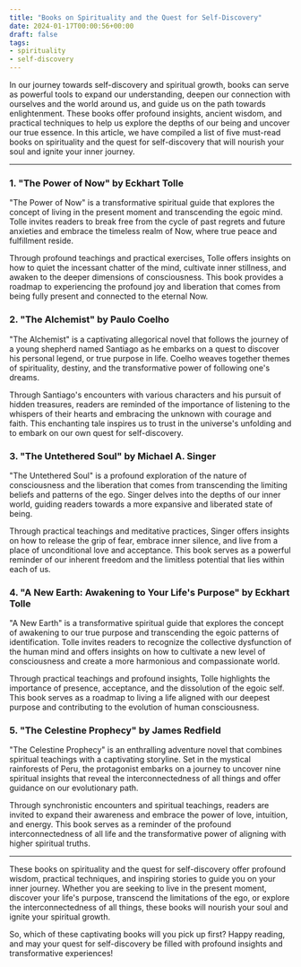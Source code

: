 ```yaml
---
title: "Books on Spirituality and the Quest for Self-Discovery"
date: 2024-01-17T00:00:56+00:00
draft: false
tags: 
- spirituality
- self-discovery
---
```


In our journey towards self-discovery and spiritual growth, books can serve as powerful tools to expand our understanding, deepen our connection with ourselves and the world around us, and guide us on the path towards enlightenment. These books offer profound insights, ancient wisdom, and practical techniques to help us explore the depths of our being and uncover our true essence. In this article, we have compiled a list of five must-read books on spirituality and the quest for self-discovery that will nourish your soul and ignite your inner journey.

---

### 1. "The Power of Now" by Eckhart Tolle

"The Power of Now" is a transformative spiritual guide that explores the concept of living in the present moment and transcending the egoic mind. Tolle invites readers to break free from the cycle of past regrets and future anxieties and embrace the timeless realm of Now, where true peace and fulfillment reside.

Through profound teachings and practical exercises, Tolle offers insights on how to quiet the incessant chatter of the mind, cultivate inner stillness, and awaken to the deeper dimensions of consciousness. This book provides a roadmap to experiencing the profound joy and liberation that comes from being fully present and connected to the eternal Now.

### 2. "The Alchemist" by Paulo Coelho

"The Alchemist" is a captivating allegorical novel that follows the journey of a young shepherd named Santiago as he embarks on a quest to discover his personal legend, or true purpose in life. Coelho weaves together themes of spirituality, destiny, and the transformative power of following one's dreams.

Through Santiago's encounters with various characters and his pursuit of hidden treasures, readers are reminded of the importance of listening to the whispers of their hearts and embracing the unknown with courage and faith. This enchanting tale inspires us to trust in the universe's unfolding and to embark on our own quest for self-discovery.

### 3. "The Untethered Soul" by Michael A. Singer

"The Untethered Soul" is a profound exploration of the nature of consciousness and the liberation that comes from transcending the limiting beliefs and patterns of the ego. Singer delves into the depths of our inner world, guiding readers towards a more expansive and liberated state of being.

Through practical teachings and meditative practices, Singer offers insights on how to release the grip of fear, embrace inner silence, and live from a place of unconditional love and acceptance. This book serves as a powerful reminder of our inherent freedom and the limitless potential that lies within each of us.

### 4. "A New Earth: Awakening to Your Life's Purpose" by Eckhart Tolle

"A New Earth" is a transformative spiritual guide that explores the concept of awakening to our true purpose and transcending the egoic patterns of identification. Tolle invites readers to recognize the collective dysfunction of the human mind and offers insights on how to cultivate a new level of consciousness and create a more harmonious and compassionate world.

Through practical teachings and profound insights, Tolle highlights the importance of presence, acceptance, and the dissolution of the egoic self. This book serves as a roadmap to living a life aligned with our deepest purpose and contributing to the evolution of human consciousness.

### 5. "The Celestine Prophecy" by James Redfield

"The Celestine Prophecy" is an enthralling adventure novel that combines spiritual teachings with a captivating storyline. Set in the mystical rainforests of Peru, the protagonist embarks on a journey to uncover nine spiritual insights that reveal the interconnectedness of all things and offer guidance on our evolutionary path.

Through synchronistic encounters and spiritual teachings, readers are invited to expand their awareness and embrace the power of love, intuition, and energy. This book serves as a reminder of the profound interconnectedness of all life and the transformative power of aligning with higher spiritual truths.

---

These books on spirituality and the quest for self-discovery offer profound wisdom, practical techniques, and inspiring stories to guide you on your inner journey. Whether you are seeking to live in the present moment, discover your life's purpose, transcend the limitations of the ego, or explore the interconnectedness of all things, these books will nourish your soul and ignite your spiritual growth.

So, which of these captivating books will you pick up first? Happy reading, and may your quest for self-discovery be filled with profound insights and transformative experiences!
